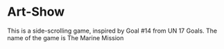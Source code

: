 # Art-Show
This is a side-scrolling game, inspired by Goal #14 from UN 17 Goals.
The name of the game is The Marine Mission
